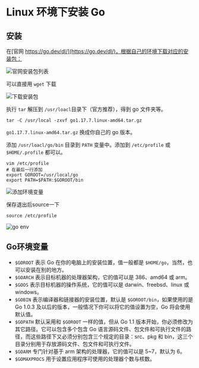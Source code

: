 # Linux 环境下安装 Go


## 安装

在[官网 https://go.dev/dl/](https://go.dev/dl/)，根据自己的环境下载对应的安装包：

![官网安装包列表](https://cdn.xiaobinqt.cn/xiaobinqt.io/20220406/d9f09be56c424e4aac52bf334c302133.png?imageView2/0/q/75|watermark/2/text/eGlhb2JpbnF0/font/dmlqYXlh/fontsize/1000/fill/IzVDNUI1Qg==/dissolve/52/gravity/SouthEast/dx/15/dy/15 '官网安装包列表')

可以直接用 `wget` 下载

![下载安装包](https://cdn.xiaobinqt.cn/xiaobinqt.io/20220406/17343a1a875d4908bf27bcc49591422b.png?imageView2/0/q/75|watermark/2/text/eGlhb2JpbnF0/font/dmlqYXlh/fontsize/1000/fill/IzVDNUI1Qg==/dissolve/52/gravity/SouthEast/dx/15/dy/15 '下载安装包')

执行 `tar` 解压到 `/usr/loacl`目录下（官方推荐），得到 go 文件夹等。

```shell
tar -C /usr/local -zxvf go1.17.7.linux-amd64.tar.gz
```

`go1.17.7.linux-amd64.tar.gz` 换成你自己的 go 版本。

添加 `/usr/loacl/go/bin` 目录到 `PATH` 变量中。添加到 `/etc/profile` 或 `$HOME/.profile` 都可以。

```shell
vim /etc/profile
# 在最后一行添加
export GOROOT=/usr/local/go
export PATH=$PATH:$GOROOT/bin
```

![添加环境变量](https://cdn.xiaobinqt.cn/xiaobinqt.io/20220406/5b5467edf57b4810911289caadf9c4cd.png?imageView2/0/q/75|watermark/2/text/eGlhb2JpbnF0/font/dmlqYXlh/fontsize/1000/fill/IzVDNUI1Qg==/dissolve/52/gravity/SouthEast/dx/15/dy/15 '添加环境变量')

保存退出后source一下

```shell
source /etc/profile
```

![go env](https://cdn.xiaobinqt.cn/xiaobinqt.io/20220406/092b8e8add3045ac92793290c839afe9.png?imageView2/0/q/75|watermark/2/text/eGlhb2JpbnF0/font/dmlqYXlh/fontsize/1000/fill/IzVDNUI1Qg==/dissolve/52/gravity/SouthEast/dx/15/dy/15 'go env')

## Go环境变量

+ `$GOROOT` 表示 Go 在你的电脑上的安装位置，值一般都是 `$HOME/go`，当然，也可以安装在别的地方。
+ `$GOARCH` 表示目标机器的处理器架构，它的值可以是 386、amd64 或 arm。
+ `$GOOS` 表示目标机器的操作系统，它的值可以是 darwin、freebsd、linux 或 windows。
+ `$GOBIN` 表示编译器和链接器的安装位置，默认是 `$GOROOT/bin`，如果使用的是 Go 1.0.3 及以后的版本，一般情况下你可以将它的值设置为空，Go 将会使用默认值。
+ `$GOPATH` 默认采用和 `$GOROOT` 一样的值，但从 Go 1.1 版本开始，你必须修改为其它路径。它可以包含多个包含 Go 语言源码文件、包文件和可执行文件的路径，而这些路径下又必须分别包含三个规定的目录：src、pkg
  和 bin，这三个目录分别用于存放源码文件、包文件和可执行文件。
+ `$GOARM` 专门针对基于 arm 架构的处理器，它的值可以是 5~7，默认为 6。
+ `$GOMAXPROCS` 用于设置应用程序可使用的处理器个数与核数。
